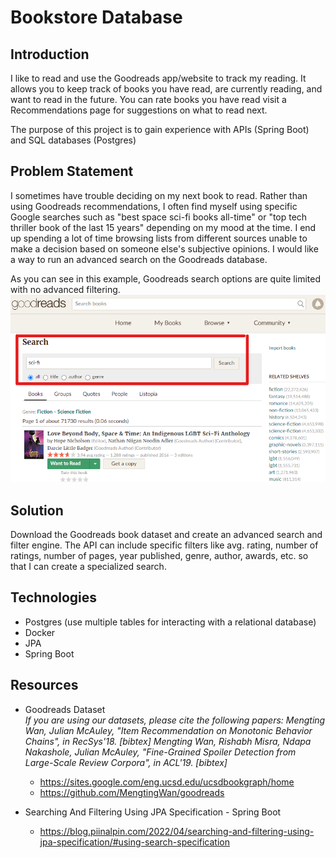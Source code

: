 # Bookstore Database

## Introduction
I like to read and use the Goodreads app/website to track my reading. It allows you to keep track of books you have read, are currently reading, and want to read in the future. You can rate books you have read visit a Recommendations page for suggestions on what to read next. 

The purpose of this project is to gain experience with APIs (Spring Boot) and SQL databases (Postgres)

## Problem Statement
I sometimes have trouble deciding on my next book to read. 
Rather than using Goodreads recommendations, I often find myself using specific Google searches such as "best space sci-fi books all-time" or "top tech thriller book of the last 15 years" depending on my mood at the time. 
I end up spending a lot of time browsing lists from different sources unable to make a decision based on someone else's subjective opinions. 
I would like a way to run an advanced search on the Goodreads database.

As you can see in this example, Goodreads search options are quite limited with no advanced filtering.
![](src/main/resources/images/goodreads-search.png)

## Solution
Download the Goodreads book dataset and create an advanced search and filter engine. 
The API can include specific filters like avg. rating, number of ratings, number of pages, year published, genre, author, awards, etc. so that I can create a specialized search.

## Technologies
- Postgres (use multiple tables for interacting with a relational database)
- Docker
- JPA
- Spring Boot

## Resources
- Goodreads Dataset   
*If you are using our datasets, please cite the following papers:
Mengting Wan, Julian McAuley, "Item Recommendation on Monotonic Behavior Chains", in RecSys'18.  [bibtex]
Mengting Wan, Rishabh Misra, Ndapa Nakashole, Julian McAuley, "Fine-Grained Spoiler Detection from Large-Scale Review Corpora", in ACL'19. [bibtex]*

  - https://sites.google.com/eng.ucsd.edu/ucsdbookgraph/home
  - https://github.com/MengtingWan/goodreads


- Searching And Filtering Using JPA Specification - Spring Boot
  - https://blog.piinalpin.com/2022/04/searching-and-filtering-using-jpa-specification/#using-search-specification
